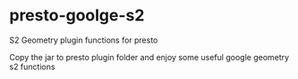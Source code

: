 # presto-goolge-s2
S2 Geometry plugin functions for presto 

Copy the jar to presto plugin folder and enjoy some useful google geometry s2 functions

